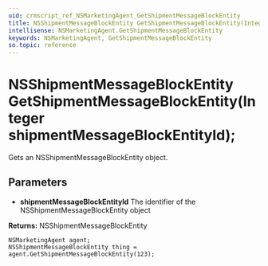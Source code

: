 ```yaml
---
uid: crmscript_ref_NSMarketingAgent_GetShipmentMessageBlockEntity
title: NSShipmentMessageBlockEntity GetShipmentMessageBlockEntity(Integer shipmentMessageBlockEntityId);
intellisense: NSMarketingAgent.GetShipmentMessageBlockEntity
keywords: NSMarketingAgent, GetShipmentMessageBlockEntity
so.topic: reference
---
```


# NSShipmentMessageBlockEntity GetShipmentMessageBlockEntity(Integer shipmentMessageBlockEntityId);

Gets an NSShipmentMessageBlockEntity object.

## Parameters

* **shipmentMessageBlockEntityId** The identifier of the NSShipmentMessageBlockEntity object

**Returns:** NSShipmentMessageBlockEntity

```crmscript
NSMarketingAgent agent;
NSShipmentMessageBlockEntity thing = agent.GetShipmentMessageBlockEntity(123);
```

